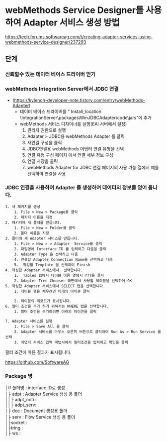 # webMethods Service Designer를 사용하여 Adapter 서비스 생성 방법

https://tech.forums.softwareag.com/t/creating-adapter-services-using-webmethods-service-designer/237293 

## 단계
### 신뢰할수 있는 데이터 베이스 드라이버 얻기

### webMethods Integration Server에서 JDBC 연결
- (https://kylenoh-developer-note.tistory.com/entry/webMethods-Adapter)
	- 데이터 베이스 드라이버를 " Install_location \IntegrationServer\packages\WmJDBCAdapter\code\jars"에 추가
	- webMethods 서비스 디자이너를 실행(EAI 서버에서 설정)
		1. 관리자 권한으로 실행
		2. Adapter  > JDBC용 webMethods Adapter 를 클릭
		3. 새연결 구성을 클릭
		4. JDBC연결용 webMethods 어댑터 연결 유형을 선택
		5. 연결 유형 구성 페이지 에서 연결 세부 정보 구성
		6. 연결 저장을 클릭
		7. webMethods Adapter for JDBC 연결 페이지의 사용 가능 열에서 예를 선택하여 연결을 사용

### JDBC 연결을 사용하여 Adapter 를 생성하여 데이터의 정보를 얻어 옵니다.
	1. 새 패키지를 생성
		1. File > New > Package를 클릭
		2. 패키지 이름을 지정
	2. 패키지에 새 폴더를 만듭니다.
		1. File > New > Folder를 클릭
		2. 폴더 이름을 지정
	3. 폴더에 새 Adapter 서비스를 만듭니다.
		1. File > New > > Adapter  Service를 클릭
		2. 파일명에 Interface ID 를 입력하고 다음을 클릭
		3. Adapter Type 을 선택하고 다음
		4. 연결할 Adapter Connection Name을 선택하고 다음
		5.  작성할 Template 을 선택하여 Finish
	4. 작성한 Adapter 서비스에서  선택합니다.
		1.  Tables 탭에서 테이블 이름 열에서 ???을 클릭
		2. Adapter Tree Chooser 화면에서 사용할 테이블을 선택하여 OK
	5. 작성한 Adapter 서비스에서 SELECT 탭을 선택합니다.
		1. 테이블 행을 채우려면 아래의 아이콘 클릭
		   
		2. 테이블의 레코드가 표시됩니다.
	6. 필터 조건을 추가 하기 위해서는 WHERE 탭을 선택합니다.
		1. 필터 조건을 추가하려면 아래의 아이콘을 클릭
		   
	7. Adapter 서비스를 실행
		1. File > Save All 을 클릭
		2. Adapter 서비스를 마우스 오른쪽 버튼으로 클릭하여 Run As > Run Service 를 선택
		3. 어댑터 서비스 입력 마법사에서 필터조건을 입력하고 확인을 클릭
		   
		   

필터 조건에 따른 결과가 표시됩니다.




https://github.com/SoftwareAG


###   Package 명 <br>
   ├If 폴더명 : interface ID로 생성 <br>
   │├ adpt : Adapter Service 생성 용 폴더 <br>
   ││├ adpt_noti :  <br>
   ││├ adpt_serv: <br>
   │├ doc : Document 생성용 폴더 <br>
   │├ serv :  Flow Service 생성 용 폴더 <br>
   │├socket :  <br>
   │├tring : <br>
   │├ ws :  <br>
